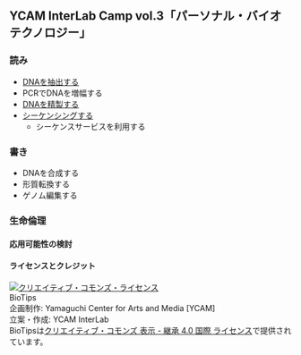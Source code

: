 ## YCAM InterLab Camp vol.3「パーソナル・バイオテクノロジー」  


### 読み
- [DNAを抽出する](https://github.com/YCAMInterlab/BioTIPS/blob/master/extraction.md)
- PCRでDNAを増幅する
- [DNAを精製する](https://github.com/YCAMInterlab/BioTIPS/blob/master/purification.md)
- [シーケンシングする](https://github.com/YCAMInterlab/BioTIPS/blob/master/sequencing.md)
  - シーケンスサービスを利用する

### 書き
- DNAを合成する
- 形質転換する
- ゲノム編集する

### 生命倫理

#### 応用可能性の検討


#### ライセンスとクレジット
<a href="http://creativecommons.org/licenses/by-sa/4.0/" rel="license"><img style="border-width: 0;" alt="クリエイティブ・コモンズ・ライセンス" src="http://i.creativecommons.org/l/by-sa/4.0/80x15.png" /></a>
<br />
BioTips  
企画制作: Yamaguchi Center for Arts and Media [YCAM]<br />
立案・作成: YCAM InterLab<br />
BioTipsは<a href="http://creativecommons.org/licenses/by-sa/4.0/" rel="license">クリエイティブ・コモンズ 表示 - 継承 4.0 国際 ライセンス</a>で提供されています。
